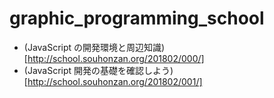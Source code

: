 # graphic_programming_school

- (JavaScript の開発環境と周辺知識)[http://school.souhonzan.org/201802/000/]
- (JavaScript 開発の基礎を確認しよう)[http://school.souhonzan.org/201802/001/]
